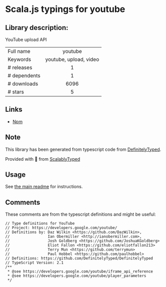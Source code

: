 
# Scala.js typings for youtube


## Library description:
YouTube upload API

|                    |                 |
| ------------------ | :-------------: |
| Full name          | youtube |
| Keywords           | youtube, upload, video |
| # releases         | 1 |
| # dependents       | 1 |
| # downloads        | 6096 |
| # stars            | 5 |

## Links
- [Npm](https://www.npmjs.com/package/youtube)
    


## Note
This library has been generated from typescript code from [DefinitelyTyped](https://definitelytyped.org).

Provided with :purple_heart: from [ScalablyTyped](https://github.com/oyvindberg/ScalablyTyped)

## Usage
See [the main readme](../../readme.md) for instructions.

## Comments

These comments are from the typescript definitions and might be useful:
```
// Type definitions for YouTube
// Project: https://developers.google.com/youtube/
// Definitions by: Daz Wilkin <https://github.com/DazWilkin>,
//                 Ian Obermiller <http://ianobermiller.com>,
//                 Josh Goldberg <https://github.com/JoshuaKGoldberg>
//                 Eliot Fallon <https://github.com/eliotfallon213>
//                 Terry Mun <https://github.com/terrymun>
//                 Paul Hobbel <https://github.com/paulhobbel>
// Definitions: https://github.com/DefinitelyTyped/DefinitelyTyped
// TypeScript Version: 2.1
/**
 * @see https://developers.google.com/youtube/iframe_api_reference
 * @see https://developers.google.com/youtube/player_parameters
 */

```

